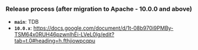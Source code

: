 <!--
   Licensed to the Apache Software Foundation (ASF) under one
   or more contributor license agreements.  See the NOTICE file
   distributed with this work for additional information
   regarding copyright ownership.  The ASF licenses this file
   to you under the Apache License, Version 2.0 (the
   "License"); you may not use this file except in compliance
   with the License.  You may obtain a copy of the License at
     http://www.apache.org/licenses/LICENSE-2.0
   Unless required by applicable law or agreed to in writing,
   software distributed under the License is distributed on an
   "AS IS" BASIS, WITHOUT WARRANTIES OR CONDITIONS OF ANY
   KIND, either express or implied.  See the License for the
   specific language governing permissions and limitations
   under the License.
-->

### Release process (after migration to Apache - 10.0.0 and above)

- **`main`**: TDB
- **`10.0.x`**: https://docs.google.com/document/d/1t-08b970i9PMBy-TSM64x0RUH46pzwnIhEi-LVeL0lg/edit?tab=t.0#heading=h.fthjiowpcqpu
